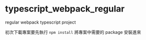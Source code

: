 # typescript_webpack_regular
regular webpack typescript project

初次下載專案要先執行
`npm install`
將專案中需要的 package 安裝進來
